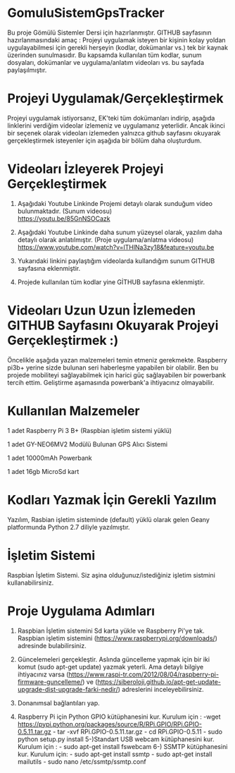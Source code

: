 # GomuluSistemGpsTracker
Bu proje Gömülü Sistemler Dersi için hazırlanmıştır.
GITHUB sayfasının hazırlanmasındaki amaç   : Projeyi uygulamak isteyen bir kişinin kolay yoldan uygulayabilmesi için gerekli herşeyin (kodlar, dokümanlar vs.) tek bir kaynak üzerinden sunulmasıdır. Bu kapsamda kullanılan tüm kodlar, sunum dosyaları, dokümanlar ve uygulama/anlatım videoları vs. bu sayfada paylaşılmıştır.

# Projeyi Uygulamak/Gerçekleştirmek
Projeyi uygulamak istiyorsanız, EK'teki tüm dokümanları indirip, aşağıda linklerini verdiğim videolar izlemeniz ve uygulamanız yeterlidir. Ancak ikinci bir seçenek olarak videoları izlemeden yalnızca github sayfasını okuyarak gerçekleştirmek isteyenler için aşağıda bir bölüm daha oluşturdum.

# Videoları İzleyerek Projeyi Gerçekleştirmek

1. Aşağıdaki Youtube Linkinde Projemi detaylı olarak sunduğum video bulunmaktadır. (Sunum videosu)                                     
https://youtu.be/85GnNSOCazk

2. Aşağıdaki Youtube Linkinde daha sunum yüzeysel olarak, yazılım daha detaylı olarak anlatılmıştır. (Proje uygulama/anlatma videosu)
https://www.youtube.com/watch?v=lTHlNa3zy18&feature=youtu.be

3. Yukarıdaki linkini paylaştığım videolarda kullandığım sunum GITHUB sayfasına eklenmiştir.

4. Projede kullanılan tüm kodlar yine GİTHUB sayfasına eklenmiştir.



# Videoları Uzun Uzun İzlemeden  GITHUB Sayfasını Okuyarak Projeyi Gerçekleştirmek :)
Öncelikle aşağıda yazan malzemeleri temin etmeniz gerekmekte. Raspberry pi3b+ yerine sizde bulunan seri haberleşme yapabilen bir  olabilir. Ben bu projede mobiliteyi sağlayabilmek için harici güç sağlayabilen bir powerbank tercih ettim. Geliştirme aşamasında powerbank'a ihtiyacınız olmayabilir.

# Kullanılan Malzemeler

1 adet Raspberry Pi 3 B+ (Raspbian işletim sistemi yüklü)

1 adet GY-NEO6MV2 Modülü Bulunan GPS Alıcı Sistemi

1 adet 10000mAh Powerbank

1 adet 16gb MicroSd kart

# Kodları Yazmak İçin Gerekli Yazılım
Yazılım, Rasbian işletim sisteminde (default) yüklü olarak gelen Geany platformunda Python 2.7 diliyle yazılmıştır.

# İşletim Sistemi
Raspbian İşletim Sistemi. Siz aşina olduğunuz/istediğiniz işletim sistmini kullanabilirsiniz.

# Proje Uygulama Adımları
1. Raspbian İşletim sistemini Sd karta yükle ve Raspberry Pi'ye tak. Raspbian işletim sistemini (https://www.raspberrypi.org/downloads/) adresinde bulabilirsiniz. 

2. Güncelemeleri gerçekleştir. Aslında güncelleme yapmak için bir iki komut (sudo apt-get update) yazmak yeterli. Ama detaylı bilgiye ihtiyacınız varsa (https://www.raspi-tr.com/2012/08/04/raspberry-pi-firmware-guncelleme/) ve (https://siberoloji.github.io/apt-get-update-upgrade-dist-upgrade-farki-nedir/) adreslerini inceleyebilirsiniz.

3. Donanımsal bağlantıları yap.

4. Raspberry Pi için Python GPIO kütüphanesini kur.
    Kurulum için :
        -wget https://pypi.python.org/packages/source/R/RPi.GPIO/RPi.GPIO-0.5.11.tar.gz
        - tar -xvf RPi.GPIO-0.5.11.tar.gz
        - cd RPi.GPIO-0.5.11
        - sudo python setup.py install
5-)Standart USB webcam kütüphanesini kur.
    Kurulum için :
        - sudo apt-get install fswebcam
6-) SSMTP kütüphanesini kur.
    Kurulum için:
        - sudo apt-get install ssmtp
        - sudo apt-get install mailutils
        - sudo nano /etc/ssmtp/ssmtp.conf



